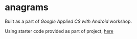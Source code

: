 # anagrams

Built as a part of *Google Applied CS with Android* workshop.

Using starter code provided as part of project, [here](https://cswithandroid.withgoogle.com)
